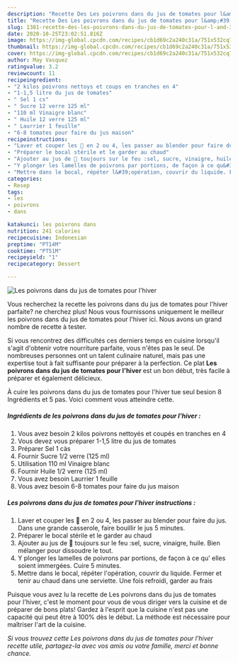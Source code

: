 ```yaml
---
description: "Recette Des Les poivrons dans du jus de tomates pour l&amp;#39;hiver"
title: "Recette Des Les poivrons dans du jus de tomates pour l&amp;#39;hiver"
slug: 1381-recette-des-les-poivrons-dans-du-jus-de-tomates-pour-l-and-39-hiver
date: 2020-10-25T23:02:51.816Z
image: https://img-global.cpcdn.com/recipes/cb1d69c2a240c31a/751x532cq70/les-poivrons-dans-du-jus-de-tomates-pour-lhiver-photo-principale-de-la-recette.jpg
thumbnail: https://img-global.cpcdn.com/recipes/cb1d69c2a240c31a/751x532cq70/les-poivrons-dans-du-jus-de-tomates-pour-lhiver-photo-principale-de-la-recette.jpg
cover: https://img-global.cpcdn.com/recipes/cb1d69c2a240c31a/751x532cq70/les-poivrons-dans-du-jus-de-tomates-pour-lhiver-photo-principale-de-la-recette.jpg
author: May Vasquez
ratingvalue: 3.2
reviewcount: 11
recipeingredient:
- "2 kilos poivrons nettoys et coups en tranches en 4"
- "1-1,5 litre du jus de tomates"
- " Sel 1 cs"
- " Sucre 12 verre 125 ml"
- "110 ml Vinaigre blanc"
- " Huile 12 verre 125 ml"
- " Laurrier 1 feuille"
- "6-8 tomates pour faire du jus maison"
recipeinstructions:
- "Laver et couper les 🍅 en 2 ou 4, les passer au blender pour faire du jus. Dans une grande casserole, faire bouillir le jus 5 minutes."
- "Préparer le bocal stérile et le garder au chaud"
- "Ajouter au jus de 🍅 toujours sur le feu :sel, sucre, vinaigre, huile. Bien mélanger pour dissoudre le tout."
- "Y plonger les lamelles de poivrons par portions, de façon à ce qu&#39; elles soient immergées. Cuire 5 minutes."
- "Mettre dans le bocal, répéter l&#39;opération, couvrir du liquide. Fermer et tenir au chaud dans une serviette. Une fois refroidi, garder au frais"
categories:
- Resep
tags:
- les
- poivrons
- dans

katakunci: les poivrons dans 
nutrition: 241 calories
recipecuisine: Indonesian
preptime: "PT14M"
cooktime: "PT51M"
recipeyield: "1"
recipecategory: Dessert

---
```



![Les poivrons dans du jus de tomates pour l&#39;hiver](https://img-global.cpcdn.com/recipes/cb1d69c2a240c31a/751x532cq70/les-poivrons-dans-du-jus-de-tomates-pour-lhiver-photo-principale-de-la-recette.jpg)

Vous recherchez la recette les poivrons dans du jus de tomates pour l&#39;hiver parfaite? ne cherchez plus! Nous vous fournissons uniquement le meilleur les poivrons dans du jus de tomates pour l&#39;hiver ici. Nous avons un grand nombre de recette à tester.

Si vous rencontrez des difficultés ces derniers temps en cuisine lorsqu'il s'agit d'obtenir votre nourriture parfaite, vous n'êtes pas le seul. De nombreuses personnes ont un talent culinaire naturel, mais pas une expertise tout à fait suffisante pour préparer à la perfection. Ce plat <strong> Les poivrons dans du jus de tomates pour l&#39;hiver </strong> est un bon début, très facile à préparer et également délicieux.

<!--inarticleads1-->

À cuire les poivrons dans du jus de tomates pour l&#39;hiver tue seul besion 8 Ingrédients et 5 pas. Voici comment vous atteindre cette.

##### Ingrédients de les poivrons dans du jus de tomates pour l&#39;hiver :

1. Vous avez besoin 2 kilos poivrons nettoyés et coupés en tranches en 4
1. Vous devez vous préparer 1-1,5 litre du jus de tomates
1. Préparer  Sel 1 càs
1. Fournir  Sucre 1/2 verre (125 ml)
1. Utilisation 110 ml Vinaigre blanc
1. Fournir  Huile 1/2 verre (125 ml)
1. Vous avez besoin  Laurrier 1 feuille
1. Vous avez besoin 6-8 tomates pour faire du jus maison




<!--inarticleads2-->

##### Les poivrons dans du jus de tomates pour l&#39;hiver instructions :

1. Laver et couper les 🍅 en 2 ou 4, les passer au blender pour faire du jus. Dans une grande casserole, faire bouillir le jus 5 minutes.
1. Préparer le bocal stérile et le garder au chaud
1. Ajouter au jus de 🍅 toujours sur le feu :sel, sucre, vinaigre, huile. Bien mélanger pour dissoudre le tout.
1. Y plonger les lamelles de poivrons par portions, de façon à ce qu&#39; elles soient immergées. Cuire 5 minutes.
1. Mettre dans le bocal, répéter l&#39;opération, couvrir du liquide. Fermer et tenir au chaud dans une serviette. Une fois refroidi, garder au frais




<!--inarticleads1-->

<p>
Puisque vous avez lu la recette de Les poivrons dans du jus de tomates pour l&#39;hiver, c'est le moment pour vous de vous diriger vers la cuisine et de préparer de bons plats! Gardez à l'esprit que la cuisine n'est pas une capacité qui peut être à 100% dès le début. La méthode est nécessaire pour maîtriser l'art de la cuisine.
</p>

<p>
<i>Si vous trouvez cette Les poivrons dans du jus de tomates pour l&#39;hiver recette utile, partagez-la avec vos amis ou votre famille, merci et bonne chance.</i>
</p>
